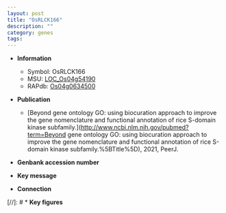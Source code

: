 ```yaml
---
layout: post
title: "OsRLCK166"
description: ""
category: genes
tags: 
---
```


* **Information**  
    + Symbol: OsRLCK166  
    + MSU: [LOC_Os04g54190](http://rice.uga.edu/cgi-bin/ORF_infopage.cgi?orf=LOC_Os04g54190)  
    + RAPdb: [Os04g0634500](http://rapdb.dna.affrc.go.jp/viewer/gbrowse_details/irgsp1?name=Os04g0634500)  

* **Publication**  
    + [Beyond gene ontology GO: using biocuration approach to improve the gene nomenclature and functional annotation of rice S-domain kinase subfamily.](http://www.ncbi.nlm.nih.gov/pubmed?term=Beyond gene ontology GO: using biocuration approach to improve the gene nomenclature and functional annotation of rice S-domain kinase subfamily.%5BTitle%5D), 2021, PeerJ.

* **Genbank accession number**  

* **Key message**  

* **Connection**  

[//]: # * **Key figures**  


